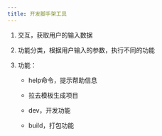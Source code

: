 ```yaml
---
title: 开发脚手架工具
---
```


1. 交互，获取用户的输入数据
2. 功能分类，根据用户输入的参数，执行不同的功能
3. 功能：

    - help命令，提示帮助信息

    - 拉去模板生成项目

    - dev，开发功能

    - build，打包功能

    